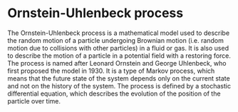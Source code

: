# Ornstein-Uhlenbeck process

The Ornstein-Uhlenbeck process is a mathematical model used to describe the random motion of a particle undergoing Brownian motion (i.e. random motion due to collisions with other particles) in a fluid or gas. It is also used to describe the motion of a particle in a potential field with a restoring force. The process is named after Leonard Ornstein and George Uhlenbeck, who first proposed the model in 1930. It is a type of Markov process, which means that the future state of the system depends only on the current state and not on the history of the system. The process is defined by a stochastic differential equation, which describes the evolution of the position of the particle over time.